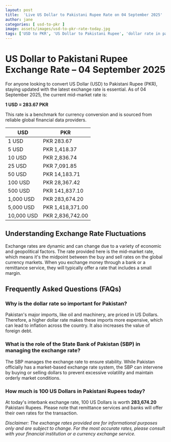 ```yaml
---
layout: post
title:  'Live US Dollar to Pakistani Rupee Rate on 04 September 2025'
author: jane
categories: [ usd-to-pkr ]
image: assets/images/usd-to-pkr-rate-today.jpg
tags: ['USD to PKR', 'US Dollar to Pakistani Rupee', 'dollar rate in pakistan', 'today dollar rate open market', 'usa to pakistan dollar rate']
---
```


# US Dollar to Pakistani Rupee Exchange Rate – 04 September 2025

For anyone looking to convert US Dollar (USD) to Pakistani Rupee (PKR), staying updated with the latest exchange rate is essential. As of 04 September 2025, the current mid-market rate is:

**1 USD = 283.67 PKR**

This rate is a benchmark for currency conversion and is sourced from reliable global financial data providers.

| USD | PKR |
| --- | --- |
| 1 USD | PKR 283.67 |
| 5 USD | PKR 1,418.37 |
| 10 USD | PKR 2,836.74 |
| 25 USD | PKR 7,091.85 |
| 50 USD | PKR 14,183.71 |
| 100 USD | PKR 28,367.42 |
| 500 USD | PKR 141,837.10 |
| 1,000 USD | PKR 283,674.20 |
| 5,000 USD | PKR 1,418,371.00 |
| 10,000 USD | PKR 2,836,742.00 |


## Understanding Exchange Rate Fluctuations

Exchange rates are dynamic and can change due to a variety of economic and geopolitical factors. The rate provided here is the mid-market rate, which means it's the midpoint between the buy and sell rates on the global currency markets. When you exchange money through a bank or a remittance service, they will typically offer a rate that includes a small margin.

## Frequently Asked Questions (FAQs)

### Why is the dollar rate so important for Pakistan?

Pakistan's major imports, like oil and machinery, are priced in US Dollars. Therefore, a higher dollar rate makes these imports more expensive, which can lead to inflation across the country. It also increases the value of foreign debt.

### What is the role of the State Bank of Pakistan (SBP) in managing the exchange rate?

The SBP manages the exchange rate to ensure stability. While Pakistan officially has a market-based exchange rate system, the SBP can intervene by buying or selling dollars to prevent excessive volatility and maintain orderly market conditions.

### How much is 100 US Dollars in Pakistani Rupees today?

At today's interbank exchange rate, 100 US Dollars is worth **283,674.20** Pakistani Rupees. Please note that remittance services and banks will offer their own rates for the transaction.



*Disclaimer: The exchange rates provided are for informational purposes only and are subject to change. For the most accurate rates, please consult with your financial institution or a currency exchange service.*
